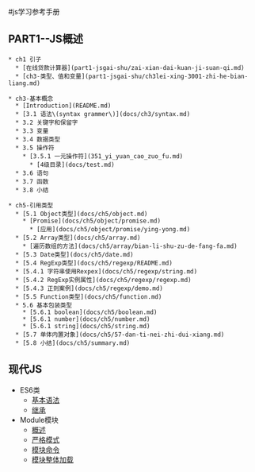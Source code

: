 #js学习参考手册

  ## PART1--JS概述

    * ch1 引子
      * [在线贷款计算器](part1-jsgai-shu/zai-xian-dai-kuan-ji-suan-qi.md)
      * [ch3-类型、值和变量](part1-jsgai-shu/ch3lei-xing-3001-zhi-he-bian-liang.md)

    * ch3-基本概念
      * [Introduction](README.md)
      * [3.1 语法\(syntax grammer\)](docs/ch3/syntax.md)
      * 3.2 关键字和保留字
      * 3.3 变量
      * 3.4 数据类型
      * 3.5 操作符
        * [3.5.1 一元操作符](351_yi_yuan_cao_zuo_fu.md)
          * [4级目录](docs/test.md)
      * 3.6 语句
      * 3.7 函数
      * 3.8 小结

    * ch5-引用类型
      * [5.1 Object类型](docs/ch5/object.md)
        * [Promise](docs/ch5/object/promise.md)
          * [应用](docs/ch5/object/promise/ying-yong.md)
      * [5.2 Array类型](docs/ch5/array.md)
        * [遍历数组的方法](docs/ch5/array/bian-li-shu-zu-de-fang-fa.md)
      * [5.3 Date类型](docs/ch5/date.md)
      * [5.4 RegExp类型](docs/ch5/regexp/README.md)
      * [5.4.1 字符串使用Rexpex](docs/ch5/regexp/string.md)
      * [5.4.2 RegExp实例属性](docs/ch5/regexp/regexp.md)
      * [5.4.3 正则案例](docs/ch5/regexp/demo.md)
      * [5.5 Function类型](docs/ch5/function.md)
      * 5.6 基本包装类型
        * [5.6.1 boolean](docs/ch5/boolean.md)
        * [5.6.1 number](docs/ch5/number.md)
        * [5.6.1 string](docs/ch5/string.md)
      * [5.7 单体内置对象](docs/ch5/57-dan-ti-nei-zhi-dui-xiang.md)
      * [5.8 小结](docs/ch5/summary.md)

## 现代JS

  * ES6类
    * [基本语法](docs/modern-js/class.md)
    * [继承](docs/modern-js/class-extends.md)
  * Module模块
    * [概述](docs/ch6/1.md)
    * [严格模式](docs/ch6/2.md)
    * [模块命令](docs/ch6/3.md)
    * [模块整体加载](docs/ch6/4.md)

